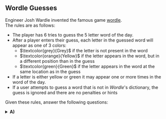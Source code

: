 ## Wordle Guesses
Engineer Josh Wardle invented the famous game [wordle](https://www.nytimes.com/games/wordle/index.html).  
The rules are as follows:  
  * The player has $6$ tries to guess the $5$ letter word of the day.
  * After a player enters their guess, each letter in the guessed word will appear as one of $3$ colors:
      * $\textcolor{grey}{Grey}$ if the letter is not present in the word
      * $\textcolor{orange}{Yellow}$ if the letter appears in the word, but in a different position than in the guess
      * $\textcolor{green}{Green}$ if the letter appears in the word at the same location as in the guess
  * If a letter is either yellow or green it may appear one or more times in the word of the day.
  * If a user attempts to guess a word that is not in *Wordle*'s dictionary, the guess is ignored and there are no penalties or hints
    
Given these rules, answer the following questions:
  <details><summary><b>A) </b></summary></details>


  
